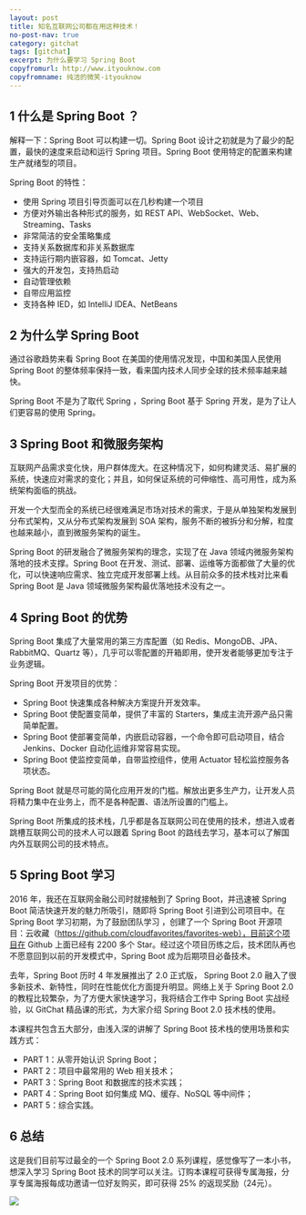 ```yaml
---
layout: post
title: 知名互联网公司都在用这种技术！
no-post-nav: true
category: gitchat
tags: [gitchat]
excerpt: 为什么要学习 Spring Boot
copyfromurl: http://www.ityouknow.com
copyfromname: 纯洁的微笑-ityouknow
---
```


## 1 什么是 Spring Boot ？

解释一下：Spring Boot 可以构建一切。Spring Boot 设计之初就是为了最少的配置，最快的速度来启动和运行 Spring 项目。Spring Boot 使用特定的配置来构建生产就绪型的项目。

Spring Boot 的特性：

- 使用 Spring 项目引导页面可以在几秒构建一个项目
- 方便对外输出各种形式的服务，如 REST API、WebSocket、Web、Streaming、Tasks
- 非常简洁的安全策略集成
- 支持关系数据库和非关系数据库
- 支持运行期内嵌容器，如 Tomcat、Jetty
- 强大的开发包，支持热启动
- 自动管理依赖
- 自带应用监控
- 支持各种 IED，如 IntelliJ IDEA、NetBeans

## 2 为什么学 Spring Boot

通过谷歌趋势来看 Spring Boot 在美国的使用情况发现，中国和美国人民使用 Spring Boot 的整体频率保持一致，看来国内技术人同步全球的技术频率越来越快。

Spring Boot 不是为了取代 Spring ，Spring Boot 基于 Spring 开发，是为了让人们更容易的使用 Spring。


## 3 Spring Boot 和微服务架构

互联网产品需求变化快，用户群体庞大。在这种情况下，如何构建灵活、易扩展的系统，快速应对需求的变化；并且，如何保证系统的可伸缩性、高可用性，成为系统架构面临的挑战。

开发一个大型而全的系统已经很难满足市场对技术的需求，于是从单独架构发展到分布式架构，又从分布式架构发展到 SOA 架构，服务不断的被拆分和分解，粒度也越来越小，直到微服务架构的诞生。

Spring Boot 的研发融合了微服务架构的理念，实现了在 Java 领域内微服务架构落地的技术支撑。Spring Boot 在开发、测试、部署、运维等方面都做了大量的优化，可以快速响应需求、独立完成开发部署上线。从目前众多的技术栈对比来看 Spring Boot 是 Java 领域微服务架构最优落地技术没有之一。


## 4 Spring Boot 的优势

Spring Boot 集成了大量常用的第三方库配置（如 Redis、MongoDB、JPA、RabbitMQ、Quartz 等），几乎可以零配置的开箱即用，使开发者能够更加专注于业务逻辑。

Spring Boot 开发项目的优势：

- Spring Boot 快速集成各种解决方案提升开发效率。
- Spring Boot 使配置变简单，提供了丰富的 Starters，集成主流开源产品只需简单配置。
- Spring Boot 使部署变简单，内嵌启动容器，一个命令即可启动项目，结合 Jenkins、Docker 自动化运维非常容易实现。
- Spring Boot 使监控变简单，自带监控组件，使用 Actuator 轻松监控服务各项状态。

Spring Boot 就是尽可能的简化应用开发的门槛。解放出更多生产力，让开发人员将精力集中在业务上，而不是各种配置、语法所设置的门槛上。

Spring Boot 所集成的技术栈，几乎都是各互联网公司在使用的技术，想进入或者跳槽互联网公司的技术人可以跟着 Spring Boot 的路线去学习，基本可以了解国内外互联网公司的技术特点。

## 5 Spring Boot 学习

2016 年，我还在互联网金融公司时就接触到了 Spring Boot，并迅速被 Spring Boot 简洁快速开发的魅力所吸引，随即将 Spring Boot 引进到公司项目中。在 Spring Boot 学习初期，为了鼓励团队学习 ，创建了一个 Spring Boot 开源项目：云收藏（https://github.com/cloudfavorites/favorites-web），目前这个项目在 Github 上面已经有 2200 多个 Star。经过这个项目历练之后，技术团队再也不愿意回到以前的开发模式中，Spring Boot 成为后期项目必备技术。

去年，Spring Boot 历时 4 年发展推出了 2.0 正式版， Spring Boot 2.0 融入了很多新技术、新特性，同时在性能优化方面提升明显。网络上关于  Spring Boot 2.0 的教程比较繁杂，为了方便大家快速学习，我将结合工作中 Spring Boot 实战经验，以 GitChat 精品课的形式，为大家介绍 Spring Boot 2.0 技术栈的使用。

本课程共包含五大部分，由浅入深的讲解了 Spring Boot 技术栈的使用场景和实践方式：

- PART 1：从零开始认识 Spring Boot；
- PART 2：项目中最常用的 Web 相关技术；
- PART 3：Spring Boot 和数据库的技术实践；
- PART 4：Spring Boot 如何集成 MQ、缓存、NoSQL 等中间件；
- PART 5：综合实践。

## 6 总结

这是我们目前写过最全的一个 Spring Boot 2.0 系列课程，感觉像写了一本小书，想深入学习 Spring Boot 技术的同学可以关注。订购本课程可获得专属海报，分享专属海报每成功邀请一位好友购买，即可获得 25% 的返现奖励（24元）。

![](http://www.ityouknow.com/assets/images/2019/gitchat/springboot01.png)
